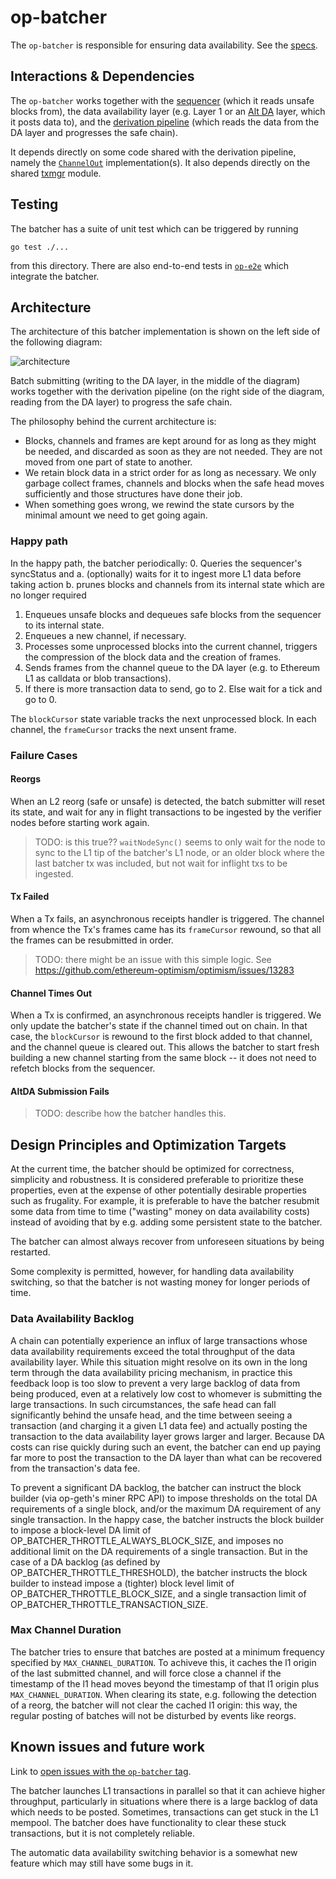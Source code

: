# op-batcher

The `op-batcher` is responsible for ensuring data availability. See the [specs](https://specs.optimism.io/protocol/batcher.html).


## Interactions & Dependencies
The `op-batcher` works together with the [sequencer](../op-node/) (which it reads unsafe blocks from), the data availability layer (e.g. Layer 1 or an [Alt DA](../op-alt-da/) layer, which it posts data to), and the [derivation pipeline](../op-node/) (which reads the data from the DA layer and progresses the safe chain).

It depends directly on some code shared with the derivation pipeline, namely the [`ChannelOut`](../op-node/rollup/derive/channel_out.go) implementation(s). It also depends directly on the shared [txmgr](../op-service/txmgr/) module.

## Testing
The batcher has a suite of unit test which can be triggered by running
```
go test ./...
```
from this directory. There are also end-to-end tests in [`op-e2e`](../op-e2e/) which integrate the batcher.

## Architecture

The architecture of this batcher implementation is shown on the left side of the following diagram:

![architecture](./architecture.png)

Batch submitting (writing to the DA layer, in the middle of the diagram) works together with the derivation pipeline (on the right side of the diagram, reading from the DA layer) to progress the safe chain.

The philosophy behind the current architecture is:
* Blocks, channels and frames are kept around for as long as they might be needed, and discarded as soon as they are not needed. They are not moved from one part of state to another.
* We retain block data in a strict order for as long as necessary. We only garbage collect frames, channels and blocks when the safe head moves sufficiently and those structures have done their job.
* When something goes wrong, we rewind the state cursors by the minimal amount we need to get going again.


### Happy path

In the happy path, the batcher periodically:
0. Queries the sequencer's syncStatus and
  a. (optionally) waits for it to ingest more L1 data before taking action
  b. prunes blocks and channels from its internal state which are no longer required
1. Enqueues unsafe blocks and dequeues safe blocks from the sequencer to its internal state.
2. Enqueues a new channel, if necessary.
3. Processes some unprocessed blocks into the current channel, triggers the compression of the block data and the creation of frames.
4. Sends frames from the channel queue to the DA layer (e.g. to Ethereum L1 as calldata or blob transactions).
5. If there is more transaction data to send, go to 2. Else wait for a tick and go to 0.


The `blockCursor` state variable tracks the next unprocessed block.
In each channel, the `frameCursor` tracks the next unsent frame.

### Failure Cases

#### Reorgs
When an L2 reorg (safe or unsafe) is detected, the batch submitter will reset its state, and wait for any in flight transactions to be ingested by the verifier nodes before starting work again.

> TODO: is this true?? `waitNodeSync()` seems to only wait for the node to sync to the L1 tip of the batcher's L1 node, or an older block where the last batcher tx was included, but not wait for inflight txs to be ingested.

#### Tx Failed
When a Tx fails, an asynchronous receipts handler is triggered. The channel from whence the Tx's frames came has its `frameCursor` rewound, so that all the frames can be resubmitted in order.

> TODO: there might be an issue with this simple logic. See https://github.com/ethereum-optimism/optimism/issues/13283

#### Channel Times Out
When a Tx is confirmed, an asynchronous receipts handler is triggered. We only update the batcher's state if the channel timed out on chain. In that case, the `blockCursor` is rewound to the first block added to that channel, and the channel queue is cleared out. This allows the batcher to start fresh building a new channel starting from the same block -- it does not need to refetch blocks from the sequencer.

#### AltDA Submission Fails

> TODO: describe how the batcher handles this.

## Design Principles and Optimization Targets
At the current time, the batcher should be optimized for correctness, simplicity and robustness. It is considered preferable to prioritize these properties, even at the expense of other potentially desirable properties such as frugality. For example, it is preferable to have the batcher resubmit some data from time to time ("wasting" money on data availability costs) instead of avoiding that by e.g. adding some persistent state to the batcher.

The batcher can almost always recover from unforeseen situations by being restarted.

Some complexity is permitted, however, for handling data availability switching, so that the batcher is not wasting money for longer periods of time.

### Data Availability Backlog

A chain can potentially experience an influx of large transactions whose data availability requirements exceed the total
throughput of the data availability layer. While this situation might resolve on its own in the long term through the
data availability pricing mechanism, in practice this feedback loop is too slow to prevent a very large backlog of data
from being produced, even at a relatively low cost to whomever is submitting the large transactions. In such
circumstances, the safe head can fall significantly behind the unsafe head, and the time between seeing a transaction
(and charging it a given L1 data fee) and actually posting the transaction to the data availability layer grows larger
and larger. Because DA costs can rise quickly during such an event, the batcher can end up paying far more to post the
transaction to the DA layer than what can be recovered from the transaction's data fee.

To prevent a significant DA backlog, the batcher can instruct the block builder (via op-geth's miner RPC API) to impose
thresholds on the total DA requirements of a single block, and/or the maximum DA requirement of any single
transaction. In the happy case, the batcher instructs the block builder to impose a block-level DA limit of
OP_BATCHER_THROTTLE_ALWAYS_BLOCK_SIZE, and imposes no additional limit on the DA requirements of a single
transaction. But in the case of a DA backlog (as defined by OP_BATCHER_THROTTLE_THRESHOLD), the batcher instructs the
block builder to instead impose a (tighter) block level limit of OP_BATCHER_THROTTLE_BLOCK_SIZE, and a single
transaction limit of OP_BATCHER_THROTTLE_TRANSACTION_SIZE.

### Max Channel Duration
The batcher tries to ensure that batches are posted at a minimum frequency specified by `MAX_CHANNEL_DURATION`. To achiveve this, it caches the l1 origin of the last submitted channel, and will force close a channel if the timestamp of the l1 head moves beyond the timestamp of that l1 origin plus `MAX_CHANNEL_DURATION`. When clearing its state, e.g. following the detection of a reorg, the batcher will not clear the cached l1 origin: this way, the regular posting of batches will not be disturbed by events like reorgs.

## Known issues and future work

Link to [open issues with the `op-batcher` tag](https://github.com/ethereum-optimism/optimism/issues?q=is%3Aopen+is%3Aissue+label%3AA-op-batcher).

The batcher launches L1 transactions in parallel so that it can achieve higher throughput, particularly in situations where there is a large backlog of data which needs to be posted. Sometimes, transactions can get stuck in the L1 mempool. The batcher does have functionality to clear these stuck transactions, but it is not completely reliable.

The automatic data availability switching behavior is a somewhat new feature which may still have some bugs in it.
